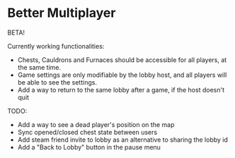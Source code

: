 # Better Multiplayer

BETA!

Currently working functionalities:
- Chests, Cauldrons and Furnaces should be accessible for all players, at the same time.
- Game settings are only modifiable by the lobby host, and all players will be able to see the settings.
- Add a way to return to the same lobby after a game, if the host doesn't quit

TODO:
- Add a way to see a dead player's position on the map
- Sync opened/closed chest state between users
- Add steam friend invite to lobby  as an alternative to sharing the lobby id
- Add a "Back to Lobby" button in the pause menu